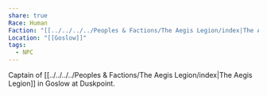 ```yaml
---
share: true
Race: Human
Faction: "[[../../../../Peoples & Factions/The Aegis Legion/index|The Aegis Legion]]"
Location: "[[Goslow]]"
tags:
  - NPC
---
```


Captain of [[../../../../Peoples & Factions/The Aegis Legion/index|The Aegis Legion]] in Goslow at Duskpoint. 